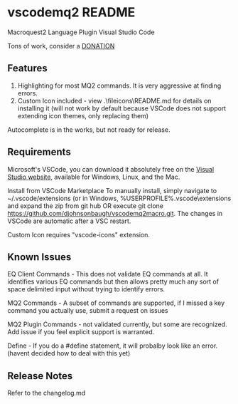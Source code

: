 # vscodemq2 README
Macroquest2 Language Plugin Visual Studio Code

Tons of work, consider a [DONATION](https://www.paypal.com/cgi-bin/webscr?cmd=_donations&business=XP8Y6YRUAQJZ4&currency_code=USD&source=url)

## Features
1. Highlighting for most MQ2 commands. It is very aggressive at finding errors. 
2. Custom Icon included - view .\fileicons\README.md for details on installing it (will not work by default because VSCode does not support extending icon themes, only replacing them)

Autocomplete is in the works, but not ready for release.
## Requirements
Microsoft's VSCode, you can download it absolutely free on the [Visual Studio website](https://code.visualstudio.com/Download), available for Windows, Linux, and the Mac.

Install from VSCode Marketplace
To manually install, simply navigate to ~/.vscode/extensions (or in Windows, %USERPROFILE%\.vscode\extensions and expand the zip from git hub OR execute git clone https://github.com/djohnsonbaugh/vscodemq2macro.git. The changes in VSCode are automatic after a VSC restart.

Custom Icon requires "vscode-icons" extension.

## Known Issues
EQ Client Commands - This does not validate EQ commands at all. It identifies various EQ commands but then allows pretty much any sort of space delimited input without trying to identify errors.

MQ2 Commands - A subset of commands are supported, if I missed a key command you actually use, submit a request on issues 

MQ2 Plugin Commands - not validated currently, but some are recognized. Add issue if you feel explicit support is warranted.

Define - If you do a #define statement, it will probalby look like an error. (havent decided how to deal with this yet)

## Release Notes
Refer to the changelog.md